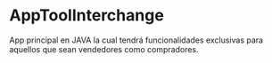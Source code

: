 # AppToolInterchange
App principal en JAVA la cual tendrá funcionalidades exclusivas para aquellos que sean vendedores como compradores.
